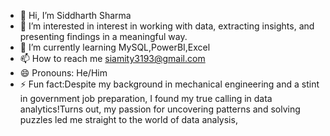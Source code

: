 - 👋 Hi, I’m Siddharth Sharma
- 👀 I’m interested in  interest in working with data, extracting insights, and presenting findings in a meaningful way. 
- 🌱 I’m currently learning MySQL,PowerBI,Excel
- 📫 How to reach me siamity3193@gmail.com
- 😄 Pronouns: He/Him
- ⚡ Fun fact:Despite my background in mechanical engineering and a stint in government job preparation, I found my true calling in data analytics!Turns out, my passion for uncovering patterns and solving puzzles led me straight to the world of data analysis,

<!---
Sidsharma11/Sidsharma11 is a ✨ special ✨ repository because its `README.md` (this file) appears on your GitHub profile.
You can click the Preview link to take a look at your changes.
--->
